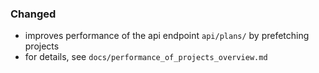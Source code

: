 ### Changed

- improves performance of the api endpoint `api/plans/` by prefetching projects
- for details, see `docs/performance_of_projects_overview.md`


